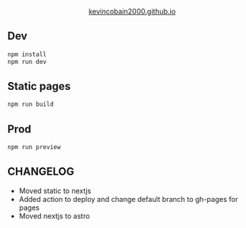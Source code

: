 <p align="center">
  <a href="https://kevincobain2000.github.io/">
    kevincobain2000.github.io
  </a>
</p>

## Dev

```sh
npm install
npm run dev
```

## Static pages

```sh
npm run build
```

## Prod

```sh
npm run preview
```
## CHANGELOG

- Moved static to nextjs
- Added action to deploy and change default branch to gh-pages for pages
- Moved nextjs to astro